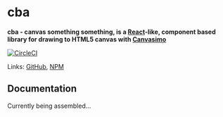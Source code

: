 # cba

**cba - canvas something something, is a [React](https://reactjs.org/)-like, component based library for drawing to HTML5 canvas with [Canvasimo](http://canvasimo.com/)**

[![CircleCI](https://circleci.com/gh/JakeSidSmith/cba.svg?style=svg)](https://circleci.com/gh/JakeSidSmith/cba)

Links: [GitHub](https://github.com/jakesidsmith/cba), [NPM](https://www.npmjs.com/package/cba)

## Documentation

Currently being assembled...
